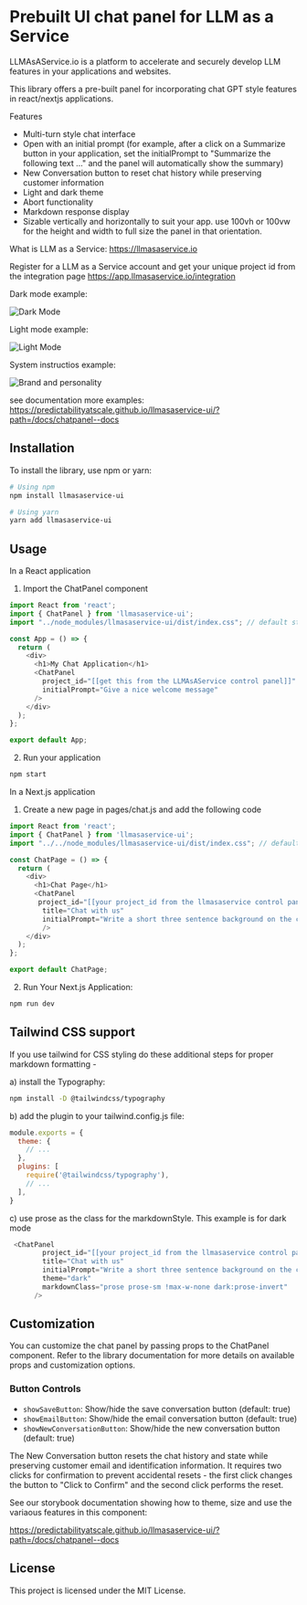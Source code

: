 # Prebuilt UI chat panel for LLM as a Service

LLMAsAService.io is a platform to accelerate and securely develop LLM features in your applications and websites.

This library offers a pre-built panel for incorporating chat GPT style features in react/nextjs applications.

Features
- Multi-turn style chat interface
- Open with an initial prompt (for example, after a click on a Summarize button in your application, set the initialPrompt to "Summarize the following text ..." and the panel will automatically show the summary)
- New Conversation button to reset chat history while preserving customer information
- Light and dark theme
- Abort functionality
- Markdown response display
- Sizable vertically and horizontally to suit your app. use 100vh or 100vw for the height and width to full size the panel in that orientation.


What is LLM as a Service: https://llmasaservice.io

Register for a LLM as a Service account and get your unique project id from the integration page https://app.llmasaservice.io/integration

Dark mode example:

![Dark Mode](images/darkmode.png)

Light mode example:

![Light Mode](images/lightmode.png)

System instructios example:

![Brand and personality](images/personalityandbrand.png)

see documentation more examples: https://predictabilityatscale.github.io/llmasaservice-ui/?path=/docs/chatpanel--docs

## Installation

To install the library, use npm or yarn:

```bash
# Using npm
npm install llmasaservice-ui

# Using yarn
yarn add llmasaservice-ui
```

## Usage

In a React application

1. Import the ChatPanel component

```typescript
import React from 'react';
import { ChatPanel } from 'llmasaservice-ui';
import "../node_modules/llmasaservice-ui/dist/index.css"; // default styles for light and dark, or replace with your own

const App = () => {
  return (
    <div>
      <h1>My Chat Application</h1>
      <ChatPanel 
        project_id="[[get this from the LLMAsAService control panel]]"
        initialPrompt="Give a nice welcome message"
      />
    </div>
  );
};

export default App;
```
2. Run your application

```bash
npm start
```

In a Next.js application

1. Create a new page in pages/chat.js and add the following code

```javascript
import React from 'react';
import { ChatPanel } from 'llmasaservice-ui';
import "../../node_modules/llmasaservice-ui/dist/index.css"; // default styles for light and dark, or replace with your own

const ChatPage = () => {
  return (
    <div>
      <h1>Chat Page</h1>
      <ChatPanel 
       project_id="[[your project_id from the llmasaservice control panel]]"
        title="Chat with us"
        initialPrompt="Write a short three sentence background on the city called: Seattle"
        />
    </div>
  );
};

export default ChatPage;
```


2. Run Your Next.js Application:

```bash
npm run dev
```

## Tailwind CSS support

If you use tailwind for CSS styling do these additional steps for proper markdown formatting -

a) install the Typography: 

```bash
npm install -D @tailwindcss/typography 
```

b) add the plugin to your tailwind.config.js file:

```javascript
module.exports = {
  theme: {
    // ...
  },
  plugins: [
    require('@tailwindcss/typography'),
    // ...
  ],
}
```

c) use prose as the class for the markdownStyle. This example is for dark mode

```javascript
 <ChatPanel
        project_id="[[your project_id from the llmasaservice control panel]]"
        title="Chat with us"
        initialPrompt="Write a short three sentence background on the city called: Seattle"
        theme="dark"
        markdownClass="prose prose-sm !max-w-none dark:prose-invert"
      />
```

## Customization
You can customize the chat panel by passing props to the ChatPanel component. Refer to the library documentation for more details on available props and customization options.

### Button Controls
- `showSaveButton`: Show/hide the save conversation button (default: true)
- `showEmailButton`: Show/hide the email conversation button (default: true)  
- `showNewConversationButton`: Show/hide the new conversation button (default: true)

The New Conversation button resets the chat history and state while preserving customer email and identification information. It requires two clicks for confirmation to prevent accidental resets - the first click changes the button to "Click to Confirm" and the second click performs the reset.

See our storybook documentation showing how to theme, size and use the variaous features in this component:

https://predictabilityatscale.github.io/llmasaservice-ui/?path=/docs/chatpanel--docs


## License
This project is licensed under the MIT License.